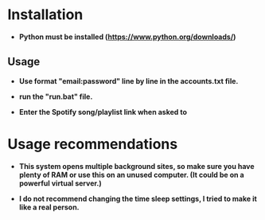 

#  Installation



- **Python must be installed (https://www.python.org/downloads/)**


## Usage 

- **Use format "email:password" line by line in the accounts.txt file.**

- **run the "run.bat" file.**

- **Enter the Spotify song/playlist link when asked to**


# Usage recommendations 

- **This system opens multiple background sites, so make sure you have plenty of RAM or use this on an unused computer. (It could be on a powerful virtual server.)**

- **I do not recommend changing the time sleep settings, I tried to make it like a real person.**
